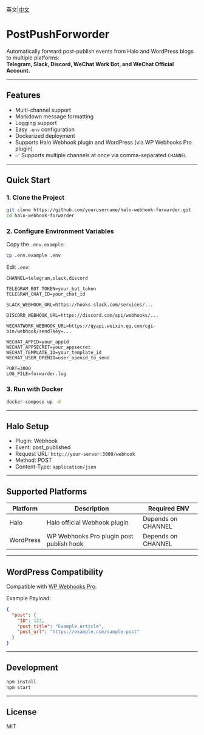 英文|[中文](https://github.com/jokerknight/PostPushForworder/blob/main/README.md)
# PostPushForworder

Automatically forward post-publish events from Halo and WordPress blogs to multiple platforms:  
**Telegram, Slack, Discord, WeChat Work Bot, and WeChat Official Account.**

---

## Features

- Multi-channel support
- Markdown message formatting
- Logging support
- Easy `.env` configuration
- Dockerized deployment
- Supports Halo Webhook plugin and WordPress (via WP Webhooks Pro plugin)
- ✅ Supports multiple channels at once via comma-separated `CHANNEL`

---

## Quick Start

### 1. Clone the Project

```bash
git clone https://github.com/yourusername/halo-webhook-forwarder.git
cd halo-webhook-forwarder
```

### 2. Configure Environment Variables

Copy the `.env.example`:

```bash
cp .env.example .env
```

Edit `.env`:

```env
CHANNEL=telegram,slack,discord

TELEGRAM_BOT_TOKEN=your_bot_token
TELEGRAM_CHAT_ID=your_chat_id

SLACK_WEBHOOK_URL=https://hooks.slack.com/services/...

DISCORD_WEBHOOK_URL=https://discord.com/api/webhooks/...

WECHATWORK_WEBHOOK_URL=https://qyapi.weixin.qq.com/cgi-bin/webhook/send?key=...

WECHAT_APPID=your_appid
WECHAT_APPSECRET=your_appsecret
WECHAT_TEMPLATE_ID=your_template_id
WECHAT_USER_OPENID=user_openid_to_send

PORT=3000
LOG_FILE=forwarder.log
```

### 3. Run with Docker

```bash
docker-compose up -d
```

---

## Halo Setup

- Plugin: Webhook
- Event: post_published
- Request URL: `http://your-server:3000/webhook`
- Method: POST
- Content-Type: `application/json`

---

## Supported Platforms

| Platform       | Description                              | Required ENV                         |
|----------------|------------------------------------------|--------------------------------------|
| Halo           | Halo official Webhook plugin             | Depends on CHANNEL                   |
| WordPress      | WP Webhooks Pro plugin post publish hook | Depends on CHANNEL                   |

---

## WordPress Compatibility

Compatible with [WP Webhooks Pro](https://wp-webhooks.com/).

Example Payload:

```json
{
  "post": {
    "ID": 123,
    "post_title": "Example Article",
    "post_url": "https://example.com/sample-post"
  }
}
```

---

## Development

```bash
npm install
npm start
```

---

## License

MIT